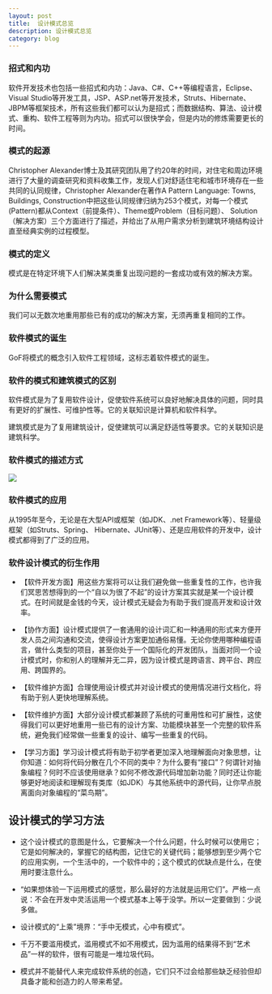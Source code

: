 ```yaml
---
layout: post
title:  设计模式总览
description: 设计模式总览
category: blog
---
```


### 招式和内功
软件开发技术也包括一些招式和内功：Java、C#、C++等编程语言，Eclipse、Visual Studio等开发工具，JSP、ASP.net等开发技术，Struts、Hibernate、JBPM等框架技术，所有这些我们都可以认为是招式；而数据结构、算法、设计模式、重构、软件工程等则为内功。招式可以很快学会，但是内功的修炼需要更长的时间。


### 模式的起源
Christopher Alexander博士及其研究团队用了约20年的时间，对住宅和周边环境进行了大量的调查研究和资料收集工作，发现人们对舒适住宅和城市环境存在一些共同的认同规律，Christopher Alexander在著作A Pattern Language: Towns, Buildings, Construction中把这些认同规律归纳为253个模式，对每一个模式(Pattern)都从Context（前提条件）、Theme或Problem（目标问题）、 Solution（解决方案）三个方面进行了描述，并给出了从用户需求分析到建筑环境结构设计直至经典实例的过程模型。

### 模式的定义
模式是在特定环境下人们解决某类重复出现问题的一套成功或有效的解决方案。

### 为什么需要模式
我们可以无数次地重用那些已有的成功的解决方案，无须再重复相同的工作。

### 软件模式的诞生
GoF将模式的概念引入软件工程领域，这标志着软件模式的诞生。

### 软件的模式和建筑模式的区别
软件模式是为了复用软件设计，促使软件系统可以良好地解决具体的问题，同时具有更好的扩展性、可维护性等。它的关联知识是计算机和软件科学。

建筑模式是为了复用建筑设计，促使建筑可以满足舒适性等要求。它的关联知识是建筑科学。

### 软件模式的描述方式

![](http://my.csdn.net/uploads/201204/02/1333301568_8769.gif)

### 软件模式的应用
从1995年至今，无论是在大型API或框架（如JDK、.net Framework等）、轻量级框架（如Struts、Spring、 Hibernate、JUnit等）、还是应用软件的开发中，设计模式都得到了广泛的应用。

### 软件设计模式的衍生作用

* 【软件开发方面】用这些方案将可以让我们避免做一些重复性的工作，也许我们冥思苦想得到的一个“自以为很了不起”的设计方案其实就是某一个设计模式。在时间就是金钱的今天，设计模式无疑会为有助于我们提高开发和设计效率。

* 【协作方面】设计模式提供了一套通用的设计词汇和一种通用的形式来方便开发人员之间沟通和交流，使得设计方案更加通俗易懂。无论你使用哪种编程语言，做什么类型的项目，甚至你处于一个国际化的开发团队，当面对同一个设计模式时，你和别人的理解并无二异，因为设计模式是跨语言、跨平台、跨应用、跨国界的。

* 【软件维护方面】合理使用设计模式并对设计模式的使用情况进行文档化，将有助于别人更快地理解系统。

* 【软件维护方面】大部分设计模式都兼顾了系统的可重用性和可扩展性，这使得我们可以更好地重用一些已有的设计方案、功能模块甚至一个完整的软件系统，避免我们经常做一些重复的设计、编写一些重复的代码。

* 【学习方面】学习设计模式将有助于初学者更加深入地理解面向对象思想，让你知道：如何将代码分散在几个不同的类中？为什么要有“接口”？何谓针对抽象编程？何时不应该使用继承？如何不修改源代码增加新功能？同时还让你能够更好地阅读和理解现有类库（如JDK）与其他系统中的源代码，让你早点脱离面向对象编程的“菜鸟期”。

## 设计模式的学习方法
* 这个设计模式的意图是什么，它要解决一个什么问题，什么时候可以使用它；它是如何解决的，掌握它的结构图，记住它的关键代码；能够想到至少两个它的应用实例，一个生活中的，一个软件中的；这个模式的优缺点是什么，在使用时要注意什么。

* “如果想体验一下运用模式的感觉，那么最好的方法就是运用它们”。严格一点说：不会在开发中灵活运用一个模式基本上等于没学。所以一定要做到：少说多做。

* 设计模式的“上乘”境界：“手中无模式，心中有模式”。 

* 千万不要滥用模式，滥用模式不如不用模式，因为滥用的结果得不到“艺术品”一样的软件，很有可能是一堆垃圾代码。 

* 模式并不能替代人来完成软件系统的创造，它们只不过会给那些缺乏经验但却具备才能和创造力的人带来希望。 



